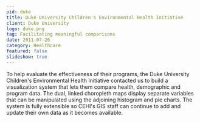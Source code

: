 ```yaml
---
pid: duke
title: Duke University Children's Environmental Health Initiative
client: Duke University
logo: duke.png
tag: Facilitating meaningful comparisons
date: 2011-07-26
category: Healthcare
featured: false
slideshow: true
---
```


To help evaluate the effectiveness of their programs, the Duke University Children's Environmental Health Initiative contacted us to build a visualization system that lets them compare health, demographic and program data. The dual, linked choropleth maps display separate variables that can be manipulated using the adjoining histogram and pie charts. The system is fully extensible so CEHI's GIS staff can continue to add and update their own data as it becomes available.
